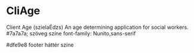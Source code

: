 # CliAge
Client Age (szielaÉdzs)
An age determining application for social workers. 
#7a7a7a; szöveg színe
font-family: Nunito,sans-serif

#dfe9e8 footer háttér színe